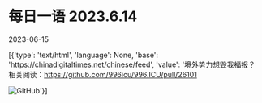 # 每日一语 2023.6.14

2023-06-15

[{'type': 'text/html', 'language': None, 'base': 'https://chinadigitaltimes.net/chinese/feed', 'value': '境外势力想毁我福报？  相关阅读：https://github.com/996icu/996.ICU/pull/26101

![GitHub](https://chinadigitaltimes.net/chinese/files/2023/06/2023.6.14.jpg)'}]